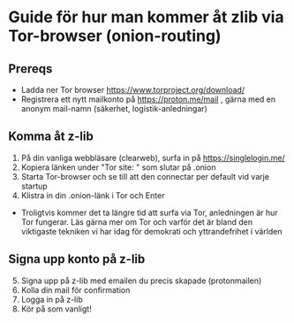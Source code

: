 # Guide för hur man kommer åt zlib via Tor-browser (onion-routing)

## Prereqs
- Ladda ner Tor browser https://www.torproject.org/download/
- Registrera ett nytt mailkonto på https://proton.me/mail , gärna med en anonym mail-namn
   (säkerhet, logistik-anledningar)

## Komma åt z-lib
1. På din vanliga webbläsare (clearweb), surfa in på https://singlelogin.me/
2. Kopiera länken under "Tor site: " som slutar på .onion
3. Starta Tor-browser och se till att den connectar per default vid varje startup
4. Klistra in din .onion-länk i Tor och Enter
- Troligtvis kommer det ta längre tid att surfa via Tor, anledningen är hur Tor fungerar. Läs gärna mer om Tor och varför det är bland den viktigaste tekniken vi har idag för demokrati och yttrandefrihet i världen

## Signa upp konto på z-lib
5. Signa upp på z-lib med emailen du precis skapade (protonmailen)
6. Kolla din mail för confirmation
7. Logga in på z-lib
8. Kör på som vanligt!
